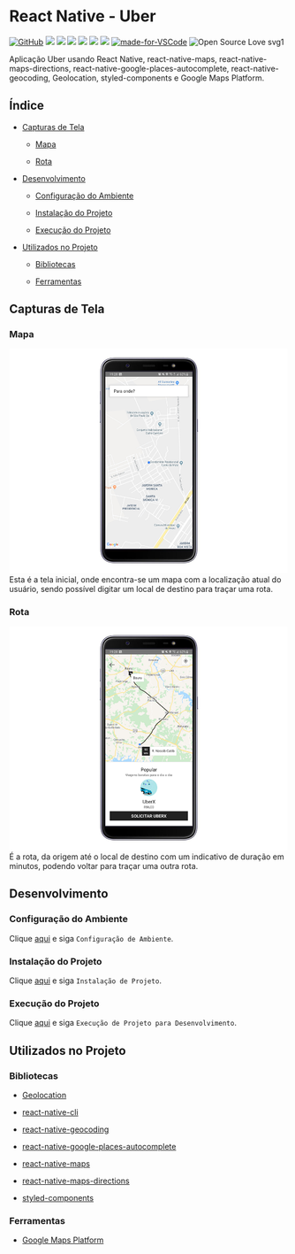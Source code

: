 # React Native - Uber

[![GitHub](https://img.shields.io/github/license/mashape/apistatus.svg)](https://github.com/osvaldokalvaitir/react-native-uber/blob/master/LICENSE)
![](https://img.shields.io/github/package-json/v/osvaldokalvaitir/react-native-uber.svg)
![](https://img.shields.io/github/last-commit/osvaldokalvaitir/react-native-uber.svg?color=red)
![](https://img.shields.io/github/languages/top/osvaldokalvaitir/react-native-uber.svg?color=yellow)
![](https://img.shields.io/github/languages/count/osvaldokalvaitir/react-native-uber.svg?color=lightgrey)
![](https://img.shields.io/github/languages/code-size/osvaldokalvaitir/react-native-uber.svg)
![](https://img.shields.io/github/repo-size/osvaldokalvaitir/react-native-uber.svg?color=blueviolet)
[![made-for-VSCode](https://img.shields.io/badge/Made%20for-VSCode-1f425f.svg)](https://code.visualstudio.com/)
![Open Source Love svg1](https://badges.frapsoft.com/os/v1/open-source.svg?v=103)

Aplicação Uber usando React Native, react-native-maps, react-native-maps-directions, react-native-google-places-autocomplete, react-native-geocoding, Geolocation, styled-components e Google Maps Platform.

## Índice

- [Capturas de Tela](#capturas-de-tela)

  - [Mapa](#mapa)

  - [Rota](#rota)

- [Desenvolvimento](#desenvolvimento)

  - [Configuração do Ambiente](#configuração-do-ambiente)

  - [Instalação do Projeto](#instalação-do-projeto)

  - [Execução do Projeto](#execução-do-projeto)

- [Utilizados no Projeto](#utilizados-no-projeto)

  - [Bibliotecas](#bibliotecas)

  - [Ferramentas](#ferramentas)

## Capturas de Tela

### Mapa

![Map](/.github/assets/map.png)
Esta é a tela inicial, onde encontra-se um mapa com a localização atual do usuário, sendo possível digitar um local de destino para traçar uma rota.

### Rota

![Route](/.github/assets/route.png)
É a rota, da origem até o local de destino com um indicativo de duração em minutos, podendo voltar para traçar uma outra rota.

## Desenvolvimento

### Configuração do Ambiente

Clique [aqui](https://github.com/osvaldokalvaitir/projects-settings/blob/master/README.md) e siga `Configuração de Ambiente`.

### Instalação do Projeto

Clique [aqui](https://github.com/osvaldokalvaitir/projects-settings/blob/master/nodejs/nodejs.md) e siga `Instalação de Projeto`.

### Execução do Projeto

Clique [aqui](https://github.com/osvaldokalvaitir/projects-settings/blob/master/nodejs/libs/react-native-cli.md) e siga `Execução de Projeto para Desenvolvimento`.

## Utilizados no Projeto

### Bibliotecas

- [Geolocation](https://github.com/osvaldokalvaitir/projects-settings/blob/master/nodejs/libs/@react-native-community-geolocation.md)

- [react-native-cli](https://github.com/osvaldokalvaitir/projects-settings/blob/master/nodejs/libs/react-native-cli.md)

- [react-native-geocoding](https://github.com/osvaldokalvaitir/projects-settings/blob/master/nodejs/libs/react-native-geocoding.md)

- [react-native-google-places-autocomplete](https://github.com/osvaldokalvaitir/projects-settings/blob/master/nodejs/libs/react-native-google-places-autocomplete.md)

- [react-native-maps](https://github.com/osvaldokalvaitir/projects-settings/blob/master/nodejs/libs/react-native-maps.md)

- [react-native-maps-directions](https://github.com/osvaldokalvaitir/projects-settings/blob/master/nodejs/libs/react-native-maps-directions.md)

- [styled-components](https://github.com/osvaldokalvaitir/projects-settings/blob/master/nodejs/libs/styled-components.md)

### Ferramentas

- [Google Maps Platform](https://github.com/osvaldokalvaitir/projects-settings/blob/master/map/google-maps-platform.md)